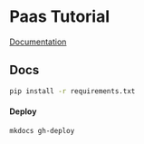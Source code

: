 # Paas Tutorial

[Documentation](docs/index.md)

## Docs

```bash
pip install -r requirements.txt
```

#### Deploy

```bash
mkdocs gh-deploy
```
